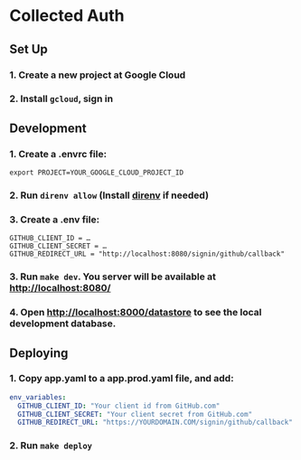 # Collected Auth

## Set Up

### 1. Create a new project at Google Cloud

### 2. Install `gcloud`, sign in

## Development

### 1. Create a **.envrc** file:

```
export PROJECT=YOUR_GOOGLE_CLOUD_PROJECT_ID
```

### 2. Run `direnv allow` (Install [direnv](https://github.com/direnv/direnv) if needed)

### 3. Create a **.env** file:

```
GITHUB_CLIENT_ID = …
GITHUB_CLIENT_SECRET = …
GITHUB_REDIRECT_URL = "http://localhost:8080/signin/github/callback"
```

### 3. Run `make dev`. You server will be available at <http://localhost:8080/>

### 4. Open <http://localhost:8000/datastore> to see the local development database.

## Deploying

### 1. Copy **app.yaml** to a **app.prod.yaml** file, and add:

```yaml
env_variables:
  GITHUB_CLIENT_ID: "Your client id from GitHub.com"
  GITHUB_CLIENT_SECRET: "Your client secret from GitHub.com"
  GITHUB_REDIRECT_URL: "https://YOURDOMAIN.COM/signin/github/callback"
```

### 2. Run `make deploy`
